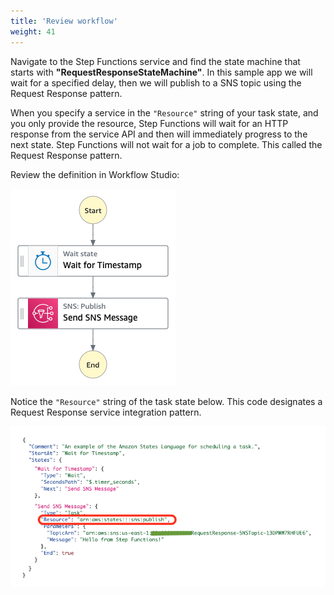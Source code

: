 ```yaml
---
title: 'Review workflow'
weight: 41
---
```


Navigate to the Step Functions service and find the state machine that starts with **"RequestResponseStateMachine"**. In this sample app we will wait for a specified delay, then we will publish to a SNS topic using the Request Response pattern.

When you specify a service in the `"Resource"` string of your task state, and you only provide the resource, Step Functions will wait for an HTTP response from the service API and then will immediately progress to the next state. Step Functions will not wait for a job to complete. This called the Request Response pattern.

Review the definition in Workflow Studio:

![Module 2 Workflow](/static/module2-workflow.png)

Notice the `"Resource"` string of the task state below. This code designates a Request Response service integration pattern.

![Module 2 Code](/static/module2-code.png)
